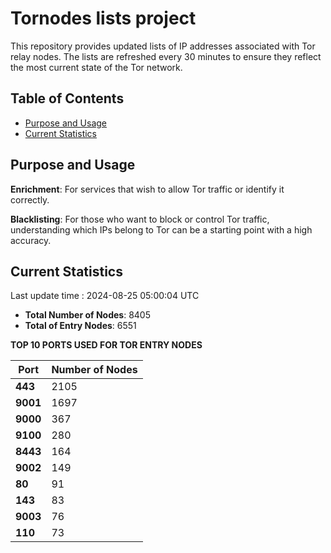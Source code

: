 # Tornodes lists project

This repository provides updated lists of IP addresses associated with Tor relay nodes. The lists are refreshed every 30 minutes to ensure they reflect the most current state of the Tor network.

## Table of Contents

- [Purpose and Usage](#purpose-and-usage)
- [Current Statistics](#current-statistics)


## Purpose and Usage

**Enrichment**: For services that wish to allow Tor traffic or identify it correctly.

**Blacklisting**: For those who want to block or control Tor traffic, understanding which IPs belong to Tor can be a starting point with a high accuracy.

## Current Statistics

Last update time : 2024-08-25 05:00:04 UTC

- **Total Number of Nodes**: 8405
- **Total of Entry Nodes**: 6551

**TOP 10 PORTS USED FOR TOR ENTRY NODES**

| **Port** | **Number of Nodes** |
|------|-----------------|
| **443**   | 2105  |
| **9001**   | 1697  |
| **9000**   | 367  |
| **9100**   | 280  |
| **8443**   | 164  |
| **9002**   | 149  |
| **80**   | 91  |
| **143**   | 83  |
| **9003**   | 76  |
| **110**   | 73  |

